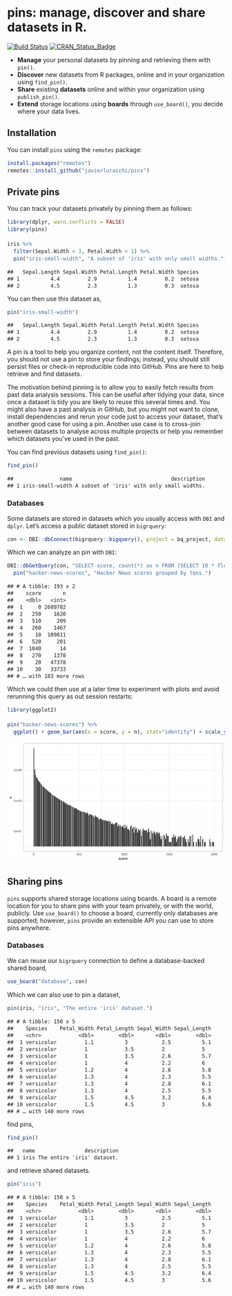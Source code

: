pins: manage, discover and share datasets in R.
================

[![Build
Status](https://travis-ci.org/javierluraschi/pins.svg?branch=master)](https://travis-ci.org/javierluraschi/pins)
[![CRAN\_Status\_Badge](https://www.r-pkg.org/badges/version/pins)](https://cran.r-project.org/package=pins)

  - **Manage** your personal datasets by pinning and retrieving them
    with `pin()`.
  - **Discover** new datasets from R packages, online and in your
    organization using `find_pin()`.
  - **Share** existing **datasets** online and within your organization
    using `publish_pin()`.
  - **Extend** storage locations using **boards** through `use_board()`,
    you decide where your data lives.

## Installation

You can install `pins` using the `remotes` package:

``` r
install.packages("remotes")
remotes::install_github("javierluraschi/pins")
```

## Private pins

You can track your datasets privately by pinning them as follows:

``` r
library(dplyr, warn.conflicts = FALSE)
library(pins)

iris %>%
  filter(Sepal.Width < 3, Petal.Width < 1) %>%
  pin("iris-small-width", "A subset of 'iris' with only small widths.")
```

    ##   Sepal.Length Sepal.Width Petal.Length Petal.Width Species
    ## 1          4.4         2.9          1.4         0.2  setosa
    ## 2          4.5         2.3          1.3         0.3  setosa

You can then use this dataset as,

``` r
pin("iris-small-width")
```

    ##   Sepal.Length Sepal.Width Petal.Length Petal.Width Species
    ## 1          4.4         2.9          1.4         0.2  setosa
    ## 2          4.5         2.3          1.3         0.3  setosa

A pin is a tool to help you organize content, not the content itself.
Therefore, you should not use a pin to store your findings; instead, you
should still persist files or check-in reproducible code into GitHub.
Pins are here to help retrieve and find datasets.

The motivation behind pinning is to allow you to easily fetch results
from past data analysis sessions. This can be useful after tidying your
data, since once a dataset is tidy you are likely to reuse this several
times and. You might also have a past analysis in GitHub, but you might
not want to clone, install dependencies and rerun your code just to
access your dataset, that’s another good case for using a pin. Another
use case is to cross-join between datasets to analyse across multiple
projects or help you remember which datasets you’ve used in the past.

You can find previous datasets using `find_pin()`:

``` r
find_pin()
```

    ##               name                                description
    ## 1 iris-small-width A subset of 'iris' with only small widths.

### Databases

Some datasets are stored in datasets which you usually access with `DBI`
and `dplyr`. Let’s access a public dataset stored in
`bigrquery`:

``` r
con <- DBI::dbConnect(bigrquery::bigquery(), project = bq_project, dataset = bq_dataset)
```

Which we can analyze an pin with
`DBI`:

``` r
DBI::dbGetQuery(con, "SELECT score, count(*) as n FROM (SELECT 10 * floor(score/10) as score FROM `bigquery-public-data.hacker_news.full` WHERE score <= 2000) GROUP BY score") %>%
  pin("hacker-news-scores", "Hacker News scores grouped by tens.")
```

    ## # A tibble: 193 x 2
    ##    score       n
    ##    <dbl>   <int>
    ##  1     0 2680782
    ##  2   250    1620
    ##  3   510     209
    ##  4   260    1467
    ##  5    10  109811
    ##  6   520     201
    ##  7  1040      14
    ##  8   270    1378
    ##  9    20   47378
    ## 10    30   33733
    ## # … with 183 more rows

Which we could then use at a later time to experiment with plots and
avoid rerunning this query as out session restarts:

``` r
library(ggplot2)

pin("hacker-news-scores") %>%
  ggplot() + geom_bar(aes(x = score, y = n), stat="identity") + scale_y_log10() + theme_light()
```

![](README_files/figure-gfm/unnamed-chunk-8-1.png)<!-- -->

## Sharing pins

`pins` supports shared storage locations using boards. A board is a
remote location for you to share pins with your team privately, or with
the world, publicly. Use `use_board()` to choose a board, currently only
databases are supported; however, `pins` provide an extensible API you
can use to store pins anywhere.

### Databases

We can reuse our `bigrquery` connection to define a database-backed
shared board,

``` r
use_board("database", con)
```

Which we can also use to pin a dataset,

``` r
pin(iris, "iris", "The entire 'iris' dataset.")
```

    ## # A tibble: 150 x 5
    ##    Species    Petal_Width Petal_Length Sepal_Width Sepal_Length
    ##    <chr>            <dbl>        <dbl>       <dbl>        <dbl>
    ##  1 versicolor         1.1          3           2.5          5.1
    ##  2 versicolor         1            3.5         2            5  
    ##  3 versicolor         1            3.5         2.6          5.7
    ##  4 versicolor         1            4           2.2          6  
    ##  5 versicolor         1.2          4           2.6          5.8
    ##  6 versicolor         1.3          4           2.3          5.5
    ##  7 versicolor         1.3          4           2.8          6.1
    ##  8 versicolor         1.3          4           2.5          5.5
    ##  9 versicolor         1.5          4.5         3.2          6.4
    ## 10 versicolor         1.5          4.5         3            5.6
    ## # … with 140 more rows

find pins,

``` r
find_pin()
```

    ##   name                description
    ## 1 iris The entire 'iris' dataset.

and retrieve shared datasets.

``` r
pin("iris")
```

    ## # A tibble: 150 x 5
    ##    Species    Petal_Width Petal_Length Sepal_Width Sepal_Length
    ##    <chr>            <dbl>        <dbl>       <dbl>        <dbl>
    ##  1 versicolor         1.1          3           2.5          5.1
    ##  2 versicolor         1            3.5         2            5  
    ##  3 versicolor         1            3.5         2.6          5.7
    ##  4 versicolor         1            4           2.2          6  
    ##  5 versicolor         1.2          4           2.6          5.8
    ##  6 versicolor         1.3          4           2.3          5.5
    ##  7 versicolor         1.3          4           2.8          6.1
    ##  8 versicolor         1.3          4           2.5          5.5
    ##  9 versicolor         1.5          4.5         3.2          6.4
    ## 10 versicolor         1.5          4.5         3            5.6
    ## # … with 140 more rows
